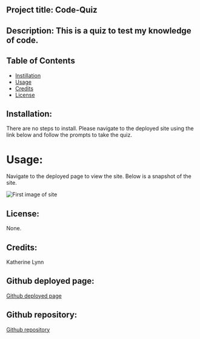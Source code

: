 ## Project title: Code-Quiz

## Description: This is a quiz to test my knowledge of code.

## Table of Contents
* [Instillation](#installation)
* [Usage](#usage)
* [Credits](#credits)
* [License](#license)


## Installation:

There are no steps to install. Please navigate to the deployed site using the link below and follow the prompts to take the quiz.

# Usage: 

Navigate to the deployed page to view the site. Below is a snapshot of the site.

![First image of site]()

## License: 

None. 


## Credits: 

Katherine Lynn

## Github deployed page: 

[Github deployed page](https://klynn726.github.io/code-quiz/)

## Github repository: 

[Github repository](https://github.com/klynn726/code-quiz)
